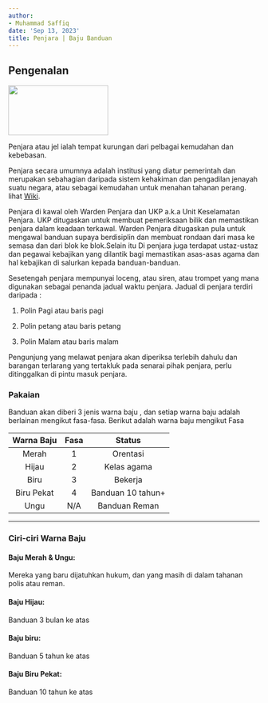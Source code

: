 ```yaml
---
author:
- Muhammad Saffiq
date: 'Sep 13, 2023'
title: Penjara | Baju Banduan
---
```


## Pengenalan

<img src="images/jail.gif" width="200" height="100">


Penjara atau jel ialah tempat kurungan dari 
pelbagai kemudahan dan kebebasan. 

Penjara secara umumnya adalah institusi yang diatur pemerintah dan merupakan 
sebahagian daripada sistem kehakiman dan pengadilan jenayah suatu negara, atau 
sebagai kemudahan untuk menahan tahanan perang. lihat [Wiki](https://ms.wikipedia.org/wiki/Penjara).

Penjara di kawal oleh Warden Penjara dan UKP a.k.a Unit Keselamatan Penjara. 
UKP ditugaskan untuk membuat pemeriksaan bilik dan memastikan penjara dalam keadaan terkawal. 
Warden Penjara ditugaskan pula untuk mengawal banduan supaya berdisiplin dan membuat rondaan 
dari masa ke semasa dan dari blok ke blok.Selain itu Di penjara juga terdapat ustaz-ustaz dan pegawai kebajikan
yang dilantik bagi memastikan asas-asas agama dan hal kebajikan di salurkan kepada banduan-banduan.
   
Sesetengah penjara mempunyai loceng, atau siren, atau trompet yang mana digunakan sebagai penanda jadual waktu penjara. Jadual di penjara terdiri daripada :

1. Polin Pagi atau baris pagi

2. Polin petang atau baris petang

3. Polin Malam atau baris malam



Pengunjung yang melawat penjara akan diperiksa terlebih dahulu dan barangan terlarang yang tertakluk pada senarai pihak penjara, perlu ditinggalkan di pintu masuk penjara.




### Pakaian

Banduan akan diberi 3 jenis warna baju , dan setiap warna baju adalah berlainan mengikut fasa-fasa. Berikut adalah warna baju mengikut
Fasa

| Warna Baju   | Fasa      | Status                                    |
|:--------------:|:---------:|:----------------------------------------------:| 
| Merah        | 1         | Orentasi |
| Hijau        | 2         | Kelas agama       |
| Biru         | 3         | Bekerja|
| Biru Pekat   | 4	   | Banduan 10 tahun+  |
| Ungu         | N/A       | Banduan Reman  |

___
### Ciri-ciri Warna Baju 

#### Baju Merah & Ungu:

Mereka yang baru dijatuhkan hukum, dan yang 
masih di dalam tahanan polis atau reman.

#### Baju Hijau:

Banduan 3 bulan ke atas 

#### Baju biru:

Banduan 5 tahun  ke atas

#### Baju Biru Pekat:

Banduan 10 tahun ke atas

